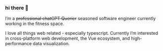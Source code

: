 ### hi there 👋

I’m a ~~professional chatGPT Querier~~ seasoned software engineer currently working in the fitness space. 

I love all things web related - especially typescript. Currently I’m interested in cross-platform web development, the Vue ecosystem, and high-performance data visualization.
